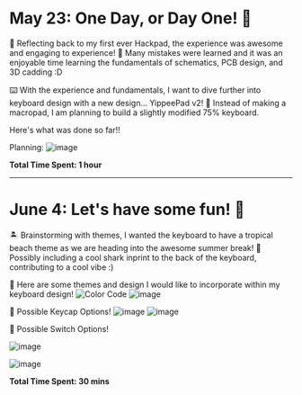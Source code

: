 # May 23: One Day, or Day One! 🥳

🌟 Reflecting back to my first ever Hackpad, the experience was awesome and engaging to experience! 
🧠 Many mistakes were learned and it was an enjoyable time learning the fundamentals of schematics, PCB design, and 3D cadding :D

⌨️ With the experience and fundamentals, I want to dive further into keyboard design with a new design... YippeePad v2!
🌻 Instead of making a macropad, I am planning to build a slightly modified 75% keyboard.

Here's what was done so far!!

Planning:
![image](https://github.com/user-attachments/assets/13ffdeb2-df66-4505-aaac-ebebd489f962)

**Total Time Spent: 1 hour**

----------------------------------------------------------------------

# June 4: Let's have some fun! 🤩

🏝️ Brainstorming with themes, I wanted the keyboard to have a tropical beach theme as we are heading into the awesome summer break!
🦈 Possibly including a cool shark inprint to the back of the keyboard, contributing to a cool vibe :)

🎨 Here are some themes and design I would like to incorporate within my keyboard design!
![Color Code](https://github.com/user-attachments/assets/ea3ceedd-a72c-45bf-a2ee-b63977ecc0a2)
![image](https://github.com/user-attachments/assets/cc80b794-8e35-47fd-b8c3-5551a5d9f36e)

🪸 Possible Keycap Options!
![image](https://github.com/user-attachments/assets/afdcf4ad-469f-4093-b8f8-c17d8b3f25ed)
![image](https://github.com/user-attachments/assets/5ab63c40-0489-4dd1-9ddb-fd026e5c9401)

🦑 Possible Switch Options!

![image](https://github.com/user-attachments/assets/720048ce-2bb4-46d5-9a8e-498ba59f9563)

![image](https://github.com/user-attachments/assets/5abb4612-923c-4bdb-84ad-40580e4de8fb)

**Total Time Spent: 30 mins**

